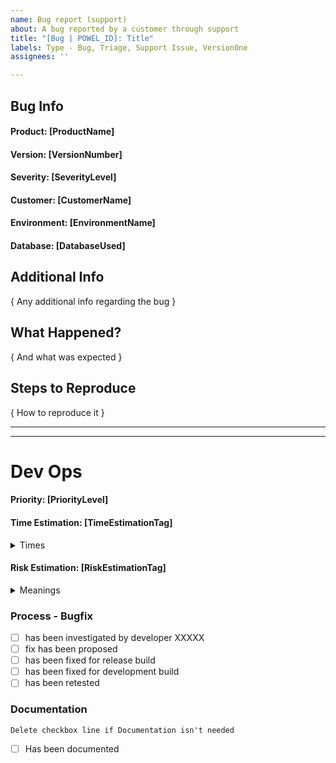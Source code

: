 ```yaml
---
name: Bug report (support)
about: A bug reported by a customer through support
title: "[Bug | POWEL_ID]: Title"
labels: Type - Bug, Triage, Support Issue, VersionOne
assignees: ''

---
```



<!---  
***************************************
*********** FORM USAGE ****************
***************************************

To fill out this form properly go through the document except for the Dev Ops section.

Where you find [XXX] replace it with a single line of text
Where you find { xxx } replace it with multiple lines

For some places you will find suggestions below. Using them ensures fewer problems with automation

Ex: 

> ### Test: [xxx]
> [!--- test1 | test2 ---]
> ### Values
>
> { yyy }

becomes:

> ### Test: test1
> ### Values
> 
> value 1
> value 2

Notes:
    - If you pick something that doesn't fit the format the auto labeling will not happen
    - It can take a short while after submission for it to happen
    - It is case-insensitive
    - Updating the description will update the labels as well

****************************************
********** Manual Labeling *************
****************************************

There are some common manual labels that can be applied:

| Reason                      | Label to add   |
| -------------------------------------------- |
| If it is urgent             | "M | Urgent"   |
| -------------------------------------------  |
| If this issue is blocking   | "M | Blocking" |
| your work                   |                |
| -------------------------------------------- |
| If this issue being blocked | "M | Blocked"  |
| -------------------------------------------- |

Ps. Sorry for not having a better format for you to use. Github Issue forms isn't supported yet for private repos...
--->
## Bug Info

#### Product: [ProductName]

<!-- Product Names: POMA | POH | POM | Gateway | Connecting Shop | Connecting Prodrisk | Connecting Spotbid -->

#### Version: [VersionNumber]

<!-- Version format : v0.0.0 (or just Develop) -->

#### Severity: [SeverityLevel]

<!-- Severity levels: Critical | Major | Minor -->

#### Customer: [CustomerName]

#### Environment: [EnvironmentName]

#### Database: [DatabaseUsed]



## Additional Info

{ Any additional info regarding the bug }

## What Happened?

{ And what was expected }

## Steps to Reproduce

{ How to reproduce it }
<!---
You should probably use a list of steps
 1. Do 1
 2. Do 2
--->

___
___

# Dev Ops

<!---
######################################################
####### THIS AREA IS FOR DEV OPS to fill in ##########
######################################################
--->

#### Priority: [PriorityLevel]
<!-- High, Medium, Low -->

#### Time Estimation: [TimeEstimationTag]
<!-- XSS | XS | S | M | L | XL | XXL -->

<details><summary>Times</summary>
<p>

>  | Tag | Time         |
>  |--------------| ---- |
>  | XSS | 0 - 5 days   |
>  | XS | 6 - 10 days  |
>  | S | 11 - 30 days |
>  | M | 1 - 2 Months |
>  | L | 3 - 5 Months |
>  | XL | 6 - 12 Months |
>  | XXL | 12+ Months   |

</p>
</details>

#### Risk Estimation: [RiskEstimationTag]
<!-- None | Low | Medium | High -->

<details><summary>Meanings</summary>
<p>

>  | Tag | Risk                                                 |
>  |-----| ----- |
>  | None | Fixing this will not break previous funcitonality    |
>  | Low | Fixing this will might break previous functionality  |
>  | Medium | Fixing this will could break previous functionality  |
>  | High | This change will likely break previous functionality |


</p>
</details>

### Process - Bugfix

- [ ] has been investigated by developer XXXXX
- [ ] fix has been proposed
- [ ] has been fixed for release build
- [ ] has been fixed for development build
- [ ] has been retested

### Documentation
``Delete checkbox line if Documentation isn't needed``
- [ ] Has been documented
